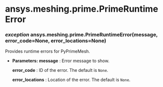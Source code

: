 <a id="ansys-meshing-prime-primeruntimeerror"></a>

# ansys.meshing.prime.PrimeRuntimeError

<a id="ansys.meshing.prime.PrimeRuntimeError"></a>

### *exception* ansys.meshing.prime.PrimeRuntimeError(message, error_code=None, error_locations=None)

Provides runtime errors for PyPrimeMesh.

* **Parameters:**
  **message**
  : Error message to show.

  **error_code**
  : ID of the error. The default is `None`.

  **error_locations**
  : Location of the error. The default is `None`.

<!-- !! processed by numpydoc !! -->
